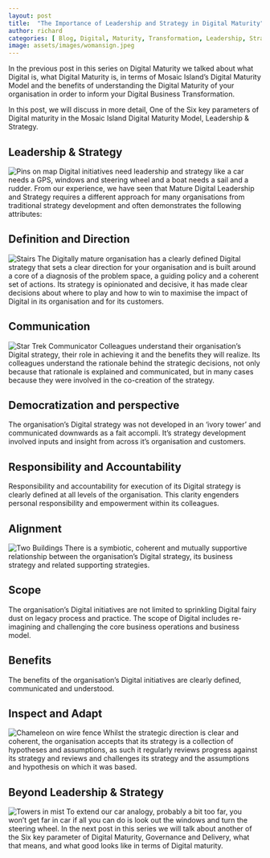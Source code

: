 ```yaml
---
layout: post
title:  "The Importance of Leadership and Strategy in Digital Maturity"
author: richard
categories: [ Blog, Digital, Maturity, Transformation, Leadership, Strategy ]
image: assets/images/womansign.jpeg
---
```


In the previous post in this series on Digital Maturity we talked about what Digital is, what Digital Maturity is, in terms of Mosaic Island’s Digital Maturity Model and the benefits of understanding the Digital Maturity of your organisation in order to inform your Digital Business Transformation.

In this post, we will discuss in more detail, One of the Six key parameters of Digital maturity in the Mosaic Island Digital Maturity Model, Leadership & Strategy.

## Leadership & Strategy
![Pins on map](/assets/images/mappins.jpg)
Digital initiatives need leadership and strategy like a car needs a GPS, windows and steering wheel and a boat needs a sail and a rudder. From our experience, we have seen that Mature Digital Leadership and Strategy requires a different approach for many organisations from traditional strategy development and often demonstrates the following attributes:

## Definition and Direction
![Stairs](/assets/images/stairs.jpeg)
The Digitally mature organisation has a clearly defined Digital strategy that sets a clear direction for your organisation and is built around a core of a diagnosis of the problem space, a guiding policy and a coherent set of actions. Its strategy is opinionated and decisive, it has made clear decisions about where to play and how to win to maximise the impact of Digital in its organisation and for its customers.

## Communication
![Star Trek Communicator](/assets/images/startrekcommunicator.jpeg)
Colleagues understand their organisation’s Digital strategy, their role in achieving it and the benefits they will realize. Its colleagues understand the rationale behind the strategic decisions, not only because that rationale is explained and communicated, but in many cases because they were involved in the co-creation of the strategy.

## Democratization and perspective
The organisation’s Digital strategy was not developed in an ‘ivory tower’ and communicated downwards as a fait accompli. It’s strategy development involved inputs and insight from across it’s organisation and customers.

## Responsibility and Accountability
Responsibility and accountability for execution of its Digital strategy is clearly defined at all levels of the organisation. This clarity engenders personal responsibility and empowerment within its colleagues.

## Alignment
![Two Buildings](/assets/images/twobuildings.jpg)
There is a symbiotic, coherent and mutually supportive relationship between the organisation’s Digital strategy, its business strategy and related supporting strategies.

## Scope
The organisation’s Digital initiatives are not limited to sprinkling Digital fairy dust on legacy process and practice. The scope of Digital includes re-imagining and challenging the core business operations and business model.

## Benefits
The benefits of the organisation’s Digital initiatives are clearly defined, communicated and understood.

## Inspect and Adapt
![Chameleon on wire fence](/assets/images/chameleon.jpeg)
Whilst the strategic direction is clear and coherent, the organisation accepts that its strategy is a collection of hypotheses and assumptions, as such it regularly reviews progress against its strategy and reviews and challenges its strategy and the assumptions and hypothesis on which it was based.

## Beyond Leadership & Strategy
![Towers in mist](/assets/images/towermist.jpg)
To extend our car analogy, probably a bit too far, you won’t get far in car if all you can do is look out the windows and turn the steering wheel. In the next post in this series we will talk about another of the Six key parameter of Digital Maturity, Governance and Delivery, what that means, and what good looks like in terms of Digital maturity.